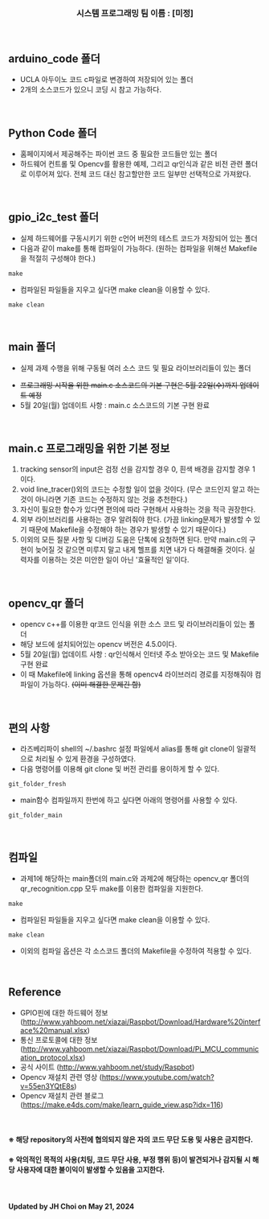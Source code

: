 </br>

### <div align=center> 시스템 프로그래밍 팀 이름 : [미정]</div>
</br>

## arduino_code 폴더
* UCLA 아두이노 코드 c파일로 변경하여 저장되어 있는 폴더 
* 2개의 소스코드가 있으니 코딩 시 참고 가능하다.
</br>

## Python Code 폴더
* 홈페이지에서 제공해주는 파이썬 코드 중 필요한 코드들만 있는 폴더
* 하드웨어 컨트롤 및 Opencv를 활용한 예제, 그리고 qr인식과 같은 비전 관련 폴더로 이루어져 있다. 전체 코드 대신 참고할만한 코드 일부만 선택적으로 가져왔다.
</br>

## gpio_i2c_test 폴더
* 실제 하드웨어를 구동시키기 위한 c언어 버전의 테스트 코드가 저장되어 있는 폴더
* 다음과 같이 make를 통해 컴파일이 가능하다. (원하는 컴파일을 위해선 Makefile을 적절히 구성해야 한다.)
<pre><code>make</code></pre>
* 컴파일된 파일들을 지우고 싶다면 make clean을 이용할 수 있다.
<pre><code>make clean</code></pre>
</br>

## main 폴더
* 실제 과제 수행을 위해 구동될 여러 소스 코드 및 필요 라이브러리들이 있는 폴더
+ ~~프로그래밍 시작을 위한 main.c 소스코드의 기본 구현은 5월 22일(수)까지 업데이트 예정~~
+ 5월 20일(월) 업데이트 사항 : main.c 소스코드의 기본 구현 완료
</br>

## main.c 프로그래밍을 위한 기본 정보
1. tracking sensor의 input은 검정 선을 감지할 경우 0, 흰색 배경을 감지할 경우 1이다.
2. void line_tracer()외의 코드는 수정할 일이 없을 것이다. (무슨 코드인지 알고 하는 것이 아니라면 기존 코드는 수정하지 않는 것을 추천한다.)
3. 자신이 필요한 함수가 있다면 편의에 따라 구현해서 사용하는 것을 적극 권장한다.
4. 외부 라이브러리를 사용하는 경우 알려줘야 한다. (가끔 linking문제가 발생할 수 있기 때문에 Makefile을 수정해야 하는 경우가 발생할 수 있기 때문이다.)
5. 이외의 모든 질문 사항 및 디버깅 도움은 단톡에 요청하면 된다. 만약 main.c의 구현이 늦어질 것 같으면 미루지 말고 내게 헬프를 치면 내가 다 해결해줄 것이다. 실력자를 이용하는 것은 미안한 일이 아닌 '효율적인 일'이다.
</br>

## opencv_qr 폴더
* opencv c++를 이용한 qr코드 인식을 위한 소스 코드 및 라이브러리들이 있는 폴더
* 해당 보드에 설치되어있는 opencv 버전은 4.5.0이다.
* 5월 20일(월) 업데이트 사항 : qr인식해서 인터넷 주소 받아오는 코드 및 Makefile 구현 완료
* 이 때 Makefile에 linking 옵션을 통해 opencv4 라이브러리 경로를 지정해줘야 컴파일이 가능하다. ~~(이미 해결한 문제긴 함)~~
</br>

## 편의 사항
* 라즈베리파이 shell의 ~/.bashrc 설정 파일에서 alias를 통해 git clone이 일괄적으로 처리될 수 있게 환경을 구성하였다.
* 다음 명령어를 이용해 git clone 및 버전 관리를 용이하게 할 수 있다.
<pre><code>git_folder_fresh</code></pre>
* main함수 컴파일까지 한번에 하고 싶다면 아래의 명령어를 사용할 수 있다.
<pre><code>git_folder_main</code></pre>
</br>

## 컴파일
* 과제1에 해당하는 main폴더의 main.c와 과제2에 해당하는 opencv_qr 폴더의 qr_recognition.cpp 모두 make를 이용한 컴파일을 지원한다.
<pre><code>make</code></pre>
* 컴파일된 파일들을 지우고 싶다면 make clean을 이용할 수 있다.
<pre><code>make clean</code></pre>
* 이외의 컴파일 옵션은 각 소스코드 폴더의 Makefile을 수정하여 적용할 수 있다.
</br>

## Reference
* GPIO핀에 대한 하드웨어 정보 (http://www.yahboom.net/xiazai/Raspbot/Download/Hardware%20interface%20manual.xlsx)
* 통신 프로토콜에 대한 정보 (http://www.yahboom.net/xiazai/Raspbot/Download/Pi_MCU_communication_protocol.xlsx)
* 공식 사이트 (http://www.yahboom.net/study/Raspbot)
* Opencv 재설치 관련 영상 (https://www.youtube.com/watch?v=55en3YQtE8s)
* Opencv 재설치 관련 블로그 (https://make.e4ds.com/make/learn_guide_view.asp?idx=116)
<br/>
 
#### ※ 해당 repository의 사전에 협의되지 않은 자의 코드 무단 도용 및 사용은 금지한다. 
#### ※ 악의적인 목적의 사용(치팅, 코드 무단 사용, 부정 행위 등)이 발견되거나 감지될 시 해당 사용자에 대한 불이익이 발생할 수 있음을 고지한다.
</br>

#### Updated by JH Choi on May 21, 2024
